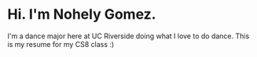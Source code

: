 
# Hi. I'm Nohely Gomez.
I'm a dance major here at UC Riverside doing what I love to do dance.
This is my resume for my CS8 class :)